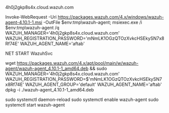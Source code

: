 4h0j2gkp8s4x.cloud.wazuh.com
 
Invoke-WebRequest -Uri https://packages.wazuh.com/4.x/windows/wazuh-agent-4.10.1-1.msi -OutFile $env:tmp\wazuh-agent; msiexec.exe /i $env:tmp\wazuh-agent /q WAZUH_MANAGER='4h0j2gkp8s4x.cloud.wazuh.com' WAZUH_REGISTRATION_PASSWORD='mNmLK1OGzQTOzXvkcHSEkySN7x8Rf74E' WAZUH_AGENT_NAME='aftab'
 
NET START WazuhSvc
 




wget https://packages.wazuh.com/4.x/apt/pool/main/w/wazuh-agent/wazuh-agent_4.10.1-1_amd64.deb && sudo WAZUH_MANAGER='4h0j2gkp8s4x.cloud.wazuh.com' WAZUH_REGISTRATION_PASSWORD=$'mNmLK1OGzQTOzXvkcHSEkySN7x8Rf74E' WAZUH_AGENT_GROUP='default' WAZUH_AGENT_NAME='aftab' dpkg -i ./wazuh-agent_4.10.1-1_amd64.deb
 
sudo systemctl daemon-reload sudo systemctl enable wazuh-agent sudo systemctl start wazuh-agent
 

